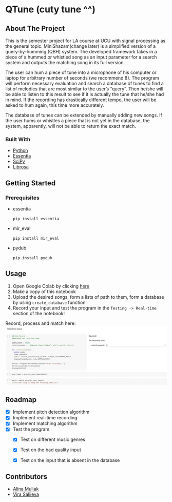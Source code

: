 # QTune (cuty tune ^^)

## About The Project
This is the semester project for LA course at UCU with signal processing as the general topic. MiniShazam(change later) is a simplified version of a query-by-humming (QBH) system. The developed framework takes in a piece of a hummed or whistled song as an input parameter for a search system and outputs the matching song in its full version.

The user can hum a piece of tune into a microphone of his computer or laptop for arbitrary number of seconds (we recommend 8). The program will perform necessary evaluation and search a database of tunes to find a list of melodies that are most similar to the user’s “query”. Then he/she will be able to listen to this result to see if it is actually the tune that he/she had in mind. If the recording has drastically different tempo, the user will be asked to hum again, this time more accurately. 

The database of tunes can be extended by manually adding new songs. If the user hums or whistles a piece that is not yet in the database, the system, apparently, will not be able to return the exact match. 

### Built With

* [Python](https://www.python.org/)
* [Essentia](https://essentia.upf.edu/)
* [SciPy](https://scipy.org/)
* [Librosa](https://pypi.org/project/librosa/)


## Getting Started

### Prerequisites
* essentia
    ```shell
    pip install essentia
    ```
* mir_eval
    ```shell
    pip install mir_eval
    ```
* pydub
    ```shell
    pip install pydub
    ```

## Usage
1. Open Google Colab by clicking [here](https://colab.research.google.com/drive/1H4XjO4dirmbNFZoXEVPPbxxmYaVJY1UD?usp=sharing)
2. Make a copy of this notebook
3. Upload the desired songs, form a lists of path to them, form a database by using `create_database` function
4. Record your input and test the program in the `Testing -> Real-time` section of the notebook!

Record, process and match here:
![screen-example](images/example.jpg)


## Roadmap

- [x] Implement pitch detection algorithm
- [x] Implement real-time recording
- [x] Implement matching algorithm
- [x] Test the program
  - [x] Test on different music genres
  - [x] Test on the bad quality input
  - [x] Test on the input that is absent in the database
    

## Contributors
- [Alina Muliak](https://github.com/alinamuliak)
- [Vira Saliieva](https://github.com/vsaliievaa)
